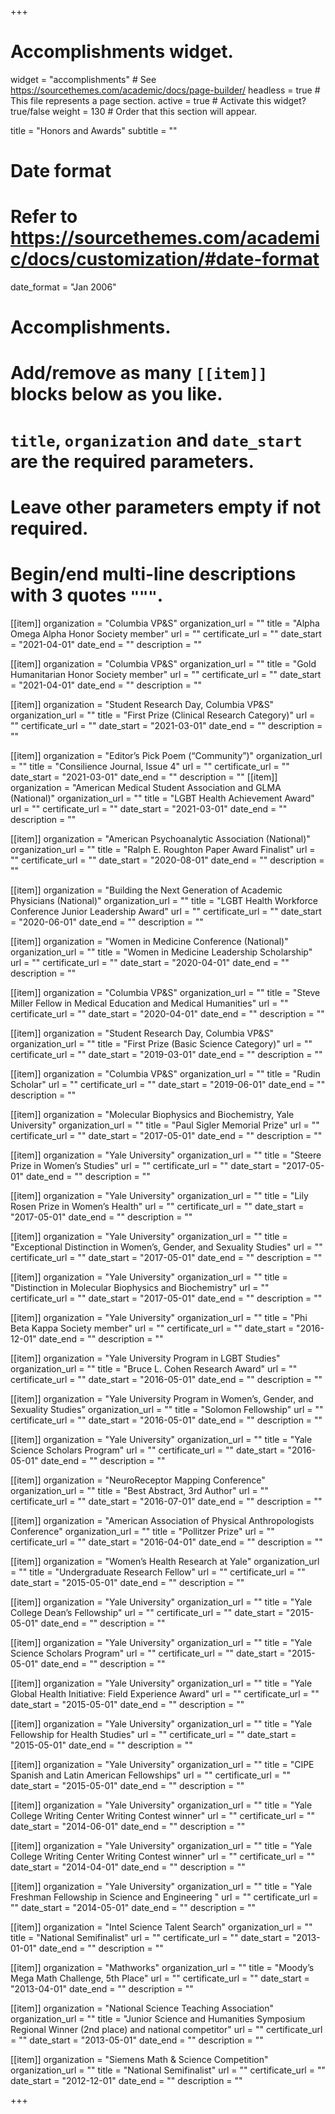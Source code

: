 +++
# Accomplishments widget.
widget = "accomplishments"  # See https://sourcethemes.com/academic/docs/page-builder/
headless = true  # This file represents a page section.
active = true  # Activate this widget? true/false
weight = 130  # Order that this section will appear.

title = "Honors and Awards"
subtitle = ""

# Date format
#   Refer to https://sourcethemes.com/academic/docs/customization/#date-format
date_format = "Jan 2006"

# Accomplishments.
#   Add/remove as many `[[item]]` blocks below as you like.
#   `title`, `organization` and `date_start` are the required parameters.
#   Leave other parameters empty if not required.
#   Begin/end multi-line descriptions with 3 quotes `"""`.

[[item]]
  organization = "Columbia VP&S"
  organization_url = ""
  title = "Alpha Omega Alpha Honor Society member"
  url = ""
  certificate_url = ""
  date_start = "2021-04-01"
  date_end = ""
  description = ""

[[item]]
  organization = "Columbia VP&S"
  organization_url = ""
  title = "Gold Humanitarian Honor Society member"
  url = ""
  certificate_url = ""
  date_start = "2021-04-01"
  date_end = ""
  description = ""

[[item]]
  organization = "Student Research Day, Columbia VP&S"
  organization_url = ""
  title = "First Prize (Clinical Research Category)"
  url = ""
  certificate_url = ""
  date_start = "2021-03-01"
  date_end = ""
  description = ""

[[item]]
  organization = "Editor’s Pick Poem (“Community”)"
  organization_url = ""
  title = "Consilience Journal, Issue 4"
  url = ""
  certificate_url = ""
  date_start = "2021-03-01"
  date_end = ""
  description = ""
[[item]]
  organization = "American Medical Student Association and GLMA (National)"
  organization_url = ""
  title = "LGBT Health Achievement Award"
  url = ""
  certificate_url = ""
  date_start = "2021-03-01"
  date_end = ""
  description = ""

[[item]]
  organization = "American Psychoanalytic Association (National)"
  organization_url = ""
  title = "Ralph E. Roughton Paper Award Finalist"
  url = ""
  certificate_url = ""
  date_start = "2020-08-01"
  date_end = ""
  description = ""

[[item]]
  organization = "Building the Next Generation of Academic Physicians (National)"
  organization_url = ""
  title = "LGBT Health Workforce Conference Junior Leadership Award"
  url = ""
  certificate_url = ""
  date_start = "2020-06-01"
  date_end = ""
  description = ""

[[item]]
  organization = "Women in Medicine Conference (National)"
  organization_url = ""
  title = "Women in Medicine Leadership Scholarship"
  url = ""
  certificate_url = ""
  date_start = "2020-04-01"
  date_end = ""
  description = ""
  
[[item]]
  organization = "Columbia VP&S"
  organization_url = ""
  title = "Steve Miller Fellow in Medical Education and Medical Humanities"
  url = ""
  certificate_url = ""
  date_start = "2020-04-01"
  date_end = ""
  description = ""
  
[[item]]
  organization = "Student Research Day, Columbia VP&S"
  organization_url = ""
  title = "First Prize (Basic Science Category)"
  url = ""
  certificate_url = ""
  date_start = "2019-03-01"
  date_end = ""
  description = ""  
  
[[item]]
  organization = "Columbia VP&S"
  organization_url = ""
  title = "Rudin Scholar"
  url = ""
  certificate_url = ""
  date_start = "2019-06-01"
  date_end = ""
  description = "" 
   
[[item]]
  organization = "Molecular Biophysics and Biochemistry, Yale University"
  organization_url = ""
  title = "Paul Sigler Memorial Prize"
  url = ""
  certificate_url = ""
  date_start = "2017-05-01"
  date_end = ""
  description = "" 
  
[[item]]
  organization = "Yale University"
  organization_url = ""
  title = "Steere Prize in Women’s Studies"
  url = ""
  certificate_url = ""
  date_start = "2017-05-01"
  date_end = ""
  description = ""   

[[item]]
  organization = "Yale University"
  organization_url = ""
  title = "Lily Rosen Prize in Women’s Health"
  url = ""
  certificate_url = ""
  date_start = "2017-05-01"
  date_end = ""
  description = "" 
  
[[item]]
  organization = "Yale University"
  organization_url = ""
  title = "Exceptional Distinction in Women’s, Gender, and Sexuality Studies"
  url = ""
  certificate_url = ""
  date_start = "2017-05-01"
  date_end = ""
  description = "" 

[[item]]
  organization = "Yale University"
  organization_url = ""
  title = "Distinction in Molecular Biophysics and Biochemistry"
  url = ""
  certificate_url = ""
  date_start = "2017-05-01"
  date_end = ""
  description = ""
  
[[item]]
  organization = "Yale University"
  organization_url = ""
  title = "Phi Beta Kappa Society member"
  url = ""
  certificate_url = ""
  date_start = "2016-12-01"
  date_end = ""
  description = ""

[[item]]
  organization = "Yale University Program in LGBT Studies"
  organization_url = ""
  title = "Bruce L. Cohen Research Award"
  url = ""
  certificate_url = ""
  date_start = "2016-05-01"
  date_end = ""
  description = ""

[[item]]
  organization = "Yale University Program in Women’s, Gender, and Sexuality Studies"
  organization_url = ""
  title = "Solomon Fellowship"
  url = ""
  certificate_url = ""
  date_start = "2016-05-01"
  date_end = ""
  description = "" 
  
[[item]]
  organization = "Yale University"
  organization_url = ""
  title = "Yale Science Scholars Program"
  url = ""
  certificate_url = ""
  date_start = "2016-05-01"
  date_end = ""
  description = "" 
  
[[item]]
  organization = "NeuroReceptor Mapping Conference"
  organization_url = ""
  title = "Best Abstract, 3rd Author"
  url = ""
  certificate_url = ""
  date_start = "2016-07-01"
  date_end = ""
  description = "" 
  
[[item]]
  organization = "American Association of Physical Anthropologists Conference"
  organization_url = ""
  title = "Pollitzer Prize"
  url = ""
  certificate_url = ""
  date_start = "2016-04-01"
  date_end = ""
  description = "" 
  
[[item]]
  organization = "Women’s Health Research at Yale"
  organization_url = ""
  title = "Undergraduate Research Fellow"
  url = ""
  certificate_url = ""
  date_start = "2015-05-01"
  date_end = ""
  description = "" 
  
[[item]]
  organization = "Yale University"
  organization_url = ""
  title = "Yale College Dean’s Fellowship"
  url = ""
  certificate_url = ""
  date_start = "2015-05-01"
  date_end = ""
  description = "" 
  
[[item]]
  organization = "Yale University"
  organization_url = ""
  title = "Yale Science Scholars Program"
  url = ""
  certificate_url = ""
  date_start = "2015-05-01"
  date_end = ""
  description = "" 

[[item]]
  organization = "Yale University"
  organization_url = ""
  title = "Yale Global Health Initiative: Field Experience Award"
  url = ""
  certificate_url = ""
  date_start = "2015-05-01"
  date_end = ""
  description = ""  
  
[[item]]
  organization = "Yale University"
  organization_url = ""
  title = "Yale Fellowship for Health Studies"
  url = ""
  certificate_url = ""
  date_start = "2015-05-01"
  date_end = ""
  description = ""  
    
[[item]]
  organization = "Yale University"
  organization_url = ""
  title = "CIPE Spanish and Latin American Fellowships"
  url = ""
  certificate_url = ""
  date_start = "2015-05-01"
  date_end = ""
  description = ""  
  
[[item]]
  organization = "Yale University"
  organization_url = ""
  title = "Yale College Writing Center Writing Contest winner"
  url = ""
  certificate_url = ""
  date_start = "2014-06-01"
  date_end = ""
  description = ""  

[[item]]
  organization = "Yale University"
  organization_url = ""
  title = "Yale College Writing Center Writing Contest winner"
  url = ""
  certificate_url = ""
  date_start = "2014-04-01"
  date_end = ""
  description = "" 

[[item]]
  organization = "Yale University"
  organization_url = ""
  title = "Yale Freshman Fellowship in Science and Engineering "
  url = ""
  certificate_url = ""
  date_start = "2014-05-01"
  date_end = ""
  description = "" 
  
[[item]]
  organization = "Intel Science Talent Search"
  organization_url = ""
  title = "National Semifinalist"
  url = ""
  certificate_url = ""
  date_start = "2013-01-01"
  date_end = ""
  description = "" 
  
[[item]]
  organization = "Mathworks"
  organization_url = ""
  title = "Moody’s Mega Math Challenge, 5th Place"
  url = ""
  certificate_url = ""
  date_start = "2013-04-01"
  date_end = ""
  description = "" 
 
 [[item]]
  organization = "National Science Teaching Association"
  organization_url = ""
  title = "Junior Science and Humanities Symposium Regional Winner (2nd place) and national competitor"
  url = ""
  certificate_url = ""
  date_start = "2013-05-01"
  date_end = ""
  description = "" 
  
 [[item]]
  organization = "Siemens Math & Science Competition"
  organization_url = ""
  title = "National Semifinalist"
  url = ""
  certificate_url = ""
  date_start = "2012-12-01"
  date_end = ""
  description = "" 
    
+++
